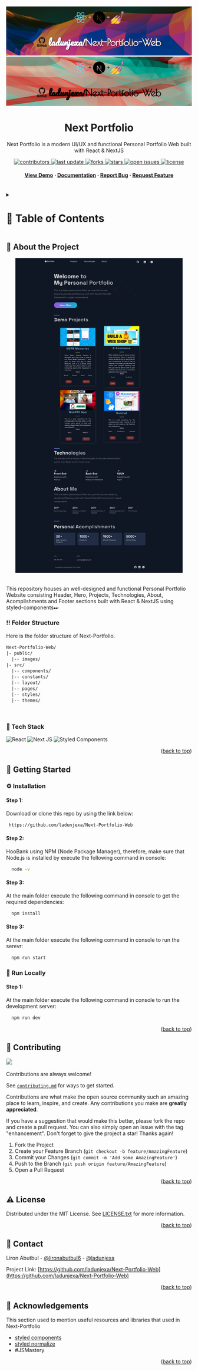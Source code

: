 <a name="readme-top"></a>
<div align="center">

  ![Project Banner](readme_assets/readme_banner.png#gh-dark-mode-only)
  ![Project Banner](readme_assets/readme_banner-light.png#gh-light-mode-only)

  <h1>Next Portfolio</h1>
  
  <p>
    Next Portfolio is a modern UI/UX and functional Personal Portfolio Web built with React & NextJS
  </p>

<!-- Badges -->
<p>
  <a href="https://github.com/ladunjexa/Next-Portfolio-Web/graphs/contributors">
    <img src="https://img.shields.io/github/contributors/ladunjexa/Next-Portfolio-Web" alt="contributors" />
  </a>
  <a href="">
    <img src="https://img.shields.io/github/last-commit/ladunjexa/Next-Portfolio-Web" alt="last update" />
  </a>
  <a href="https://github.com/ladunjexa/Next-Portfolio-Web/network/members">
    <img src="https://img.shields.io/github/forks/ladunjexa/Next-Portfolio-Web" alt="forks" />
  </a>
  <a href="https://github.com/ladunjexa/Next-Portfolio-Web/stargazers">
    <img src="https://img.shields.io/github/stars/ladunjexa/Next-Portfolio-Web" alt="stars" />
  </a>
  <a href="https://github.com/ladunjexa/Next-Portfolio-Web/issues/">
    <img src="https://img.shields.io/github/issues/ladunjexa/Next-Portfolio-Web" alt="open issues" />
  </a>
  <a href="https://github.com/ladunjexa/Next-Portfolio-Web/blob/master/LICENSE">
    <img src="https://img.shields.io/github/license/ladunjexa/Next-Portfolio-Web.svg" alt="license" />
  </a>
</p>
   
 <h4>
    <a href="https://github.com/ladunjexa/Next-Portfolio-Web/">View Demo</a>
  <span> · </span>
    <a href="https://github.com/ladunjexa/Next-Portfolio-Web">Documentation</a>
  <span> · </span>
    <a href="https://github.com/ladunjexa/Next-Portfolio-Web/issues/">Report Bug</a>
  <span> · </span>
    <a href="https://github.com/ladunjexa/Next-Portfolio-Web/issues/">Request Feature</a>
  </h4>
</div>

<br />

<!-- Table of Contents -->
<details>

<summary>

# :notebook_with_decorative_cover: Table of Contents

</summary>

- [About the Project](#star2-about-the-project)
  * [Folder Structure](#bangbang-folder-structure)
  * [Tech Stack](#space_invader-tech-stack)
- [Getting Started](#toolbox-getting-started)
  * [Installation](#gear-installation)
  * [Run Locally](#running-run-locally)
- [Contributing](#wave-contributing)
- [License](#warning-license)
- [Contact](#handshake-contact)
- [Acknowledgements](#gem-acknowledgements)

</details>  

<!-- About the Project -->
## :star2: About the Project

<div align="center">
  <img src="readme_assets/Portfolio-mockup.png" height="auto" width="90%"/>
</div>

<br />

This repository houses an well-designed and functional Personal Portfolio Website consisting Header, Hero, Projects, Technologies, About, Acomplishments and Footer sections built with React & NextJS using styled-components⏭

<!-- Folder Structure -->
### :bangbang: Folder Structure

Here is the folder structure of Next-Portfolio.
```
Next-Portfolio-Web/
|- public/
  |-- images/
|- src/
  |-- components/
  |-- constants/
  |-- layout/
  |-- pages/
  |-- styles/
  |-- themes/
```
<br />

<!-- TechStack -->
### :space_invader: Tech Stack
  
![React](https://img.shields.io/badge/react-%2320232a.svg?style=for-the-badge&logo=react&logoColor=%2361DAFB)
![Next JS](https://img.shields.io/badge/Next-black?style=for-the-badge&logo=next.js&logoColor=white)
![Styled Components](https://img.shields.io/badge/styled--components-DB7093?style=for-the-badge&logo=styled-components&logoColor=white)
  
<p align="right">(<a href="#readme-top">back to top</a>)</p>

<!-- Getting Started -->
## 	:toolbox: Getting Started

<!-- Installation -->
### :gear: Installation

#### Step 1:
Download or clone this repo by using the link below:

```bash
 https://github.com/ladunjexa/Next-Portfolio-Web
```

#### Step 2:

HooBank using NPM (Node Package Manager), therefore, make sure that Node.js is installed by execute the following command in console:

```bash
  node -v
```

#### Step 3:

At the main folder execute the following command in console to get the required dependencies:

```bash
  npm install
```

#### Step 3:

At the main folder execute the following command in console to run the serevr:

```bash
  npm run start
```
  
<!-- Run Locally -->
### :running: Run Locally

#### Step 1:

At the main folder execute the following command in console to run the development server:

```bash
  npm run dev
```

<p align="right">(<a href="#readme-top">back to top</a>)</p>

<!-- Contributing -->
## :wave: Contributing

<a href="https://github.com/ladunjexa/Next-Portfolio-Web/graphs/contributors">
  <img src="https://contrib.rocks/image?repo=ladunjexa/Next-Portfolio-Web" />
</a>


Contributions are always welcome!

See [`contributing.md`](https://contributing.md/) for ways to get started.

Contributions are what make the open source community such an amazing place to learn, inspire, and create. Any contributions you make are **greatly appreciated**.

If you have a suggestion that would make this better, please fork the repo and create a pull request. You can also simply open an issue with the tag "enhancement".
Don't forget to give the project a star! Thanks again!

1. Fork the Project
2. Create your Feature Branch (`git checkout -b feature/AmazingFeature`)
3. Commit your Changes (`git commit -m 'Add some AmazingFeature'`)
4. Push to the Branch (`git push origin feature/AmazingFeature`)
5. Open a Pull Request

<p align="right">(<a href="#readme-top">back to top</a>)</p>

<!-- License -->
## :warning: License

Distributed under the MIT License. See [LICENSE.txt](https://github.com/ladunjexa/Next-Portfolio-Web/blob/main/LICENSE) for more information.

<p align="right">(<a href="#readme-top">back to top</a>)</p>

<!-- Contact -->
## :handshake: Contact

Liron Abutbul - [@lironabutbul6](https://twitter.com/lironabutbul6) - [@ladunjexa](https://t.me/ladunjexa)

Project Link: [https://github.com/ladunjexa/Next-Portfolio-Web](https://github.com/ladunjexa/Next-Portfolio-Web)

<p align="right">(<a href="#readme-top">back to top</a>)</p>

<!-- Acknowledgments -->
## :gem: Acknowledgements

This section used to mention useful resources and libraries that used in Next-Portfolio

 - [styled components](https://styled-components.com/)
 - [styled normalize](https://www.npmjs.com/package/styled-normalize)
 - #JSMastery

<p align="right">(<a href="#readme-top">back to top</a>)</p>
